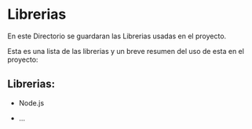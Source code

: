 # Librerias

En este Directorio se guardaran las Librerias usadas en el proyecto.

Esta es una lista de las librerias y un breve resumen del uso de esta en el proyecto:

## Librerias:

* Node.js

* ...
